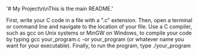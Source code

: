 '# My Project\n\nThis is the main README.'

First, write your C code in a file with a ".c" extension. Then, open a terminal or command line and navigate to the location of your file. Use a C compiler, such as gcc on Unix systems or MinGW on Windows, to compile your code by typing gcc your_program.c -or your_program (or whatever name you want for your executable). Finally, to run the program, type ./your_program
